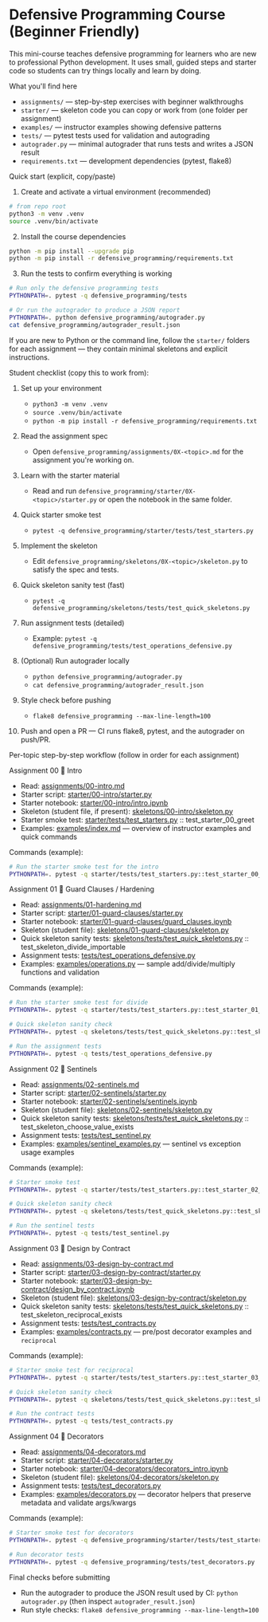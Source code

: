 # Defensive Programming Course (Beginner Friendly)

This mini-course teaches defensive programming for learners who are new to professional Python development. It uses small, guided steps and starter code so students can try things locally and learn by doing.

What you'll find here
- `assignments/` — step-by-step exercises with beginner walkthroughs
- `starter/` — skeleton code you can copy or work from (one folder per assignment)
- `examples/` — instructor examples showing defensive patterns
- `tests/` — pytest tests used for validation and autograding
- `autograder.py` — minimal autograder that runs tests and writes a JSON result
- `requirements.txt` — development dependencies (pytest, flake8)

Quick start (explicit, copy/paste)

1) Create and activate a virtual environment (recommended)

```bash
# from repo root
python3 -m venv .venv
source .venv/bin/activate
```

2) Install the course dependencies

```bash
python -m pip install --upgrade pip
python -m pip install -r defensive_programming/requirements.txt
```

3) Run the tests to confirm everything is working

```bash
# Run only the defensive programming tests
PYTHONPATH=. pytest -q defensive_programming/tests

# Or run the autograder to produce a JSON report
PYTHONPATH=. python defensive_programming/autograder.py
cat defensive_programming/autograder_result.json
```

If you are new to Python or the command line, follow the `starter/` folders for each assignment — they contain minimal skeletons and explicit instructions.


Student checklist (copy this to work from):

1. Set up your environment
	- `python3 -m venv .venv`
	- `source .venv/bin/activate`
	- `python -m pip install -r defensive_programming/requirements.txt`

2. Read the assignment spec
	- Open `defensive_programming/assignments/0X-<topic>.md` for the assignment you're working on.

3. Learn with the starter material
	- Read and run `defensive_programming/starter/0X-<topic>/starter.py` or open the notebook in the same folder.

4. Quick starter smoke test
	- `pytest -q defensive_programming/starter/tests/test_starters.py`

5. Implement the skeleton
	- Edit `defensive_programming/skeletons/0X-<topic>/skeleton.py` to satisfy the spec and tests.

6. Quick skeleton sanity test (fast)
	- `pytest -q defensive_programming/skeletons/tests/test_quick_skeletons.py`

7. Run assignment tests (detailed)
	- Example: `pytest -q defensive_programming/tests/test_operations_defensive.py`

8. (Optional) Run autograder locally
	- `python defensive_programming/autograder.py`
	- `cat defensive_programming/autograder_result.json`

9. Style check before pushing
	- `flake8 defensive_programming --max-line-length=100`

10. Push and open a PR — CI runs flake8, pytest, and the autograder on push/PR.


Per-topic step-by-step workflow (follow in order for each assignment)

Assignment 00  Intro
- Read: [assignments/00-intro.md](https://github.com/LibertyQuinzel/defensive_programming_is601/blob/main/assignments/00-intro.md)
- Starter script: [starter/00-intro/starter.py](https://github.com/LibertyQuinzel/defensive_programming_is601/blob/main/starter/00-intro/starter.py)
- Starter notebook: [starter/00-intro/intro.ipynb](https://github.com/LibertyQuinzel/defensive_programming_is601/blob/main/starter/00-intro/intro.ipynb)
- Skeleton (student file, if present): [skeletons/00-intro/skeleton.py](https://github.com/LibertyQuinzel/defensive_programming_is601/blob/main/skeletons/00-intro/skeleton.py)
- Starter smoke test: [starter/tests/test_starters.py](https://github.com/LibertyQuinzel/defensive_programming_is601/blob/main/starter/tests/test_starters.py) :: test_starter_00_greet
- Examples: [examples/index.md](https://github.com/LibertyQuinzel/defensive_programming_is601/blob/main/examples/index.md) — overview of instructor examples and quick commands

Commands (example):
```bash
# Run the starter smoke test for the intro
PYTHONPATH=. pytest -q starter/tests/test_starters.py::test_starter_00_greet
```

Assignment 01  Guard Clauses / Hardening
- Read: [assignments/01-hardening.md](https://github.com/LibertyQuinzel/defensive_programming_is601/blob/main/assignments/01-hardening.md)
- Starter script: [starter/01-guard-clauses/starter.py](https://github.com/LibertyQuinzel/defensive_programming_is601/blob/main/starter/01-guard-clauses/starter.py)
- Starter notebook: [starter/01-guard-clauses/guard_clauses.ipynb](https://github.com/LibertyQuinzel/defensive_programming_is601/blob/main/starter/01-guard-clauses/guard_clauses.ipynb)
- Skeleton (student file): [skeletons/01-guard-clauses/skeleton.py](https://github.com/LibertyQuinzel/defensive_programming_is601/blob/main/skeletons/01-guard-clauses/skeleton.py)
- Quick skeleton sanity tests: [skeletons/tests/test_quick_skeletons.py](https://github.com/LibertyQuinzel/defensive_programming_is601/blob/main/skeletons/tests/test_quick_skeletons.py) :: test_skeleton_divide_importable
- Assignment tests: [tests/test_operations_defensive.py](https://github.com/LibertyQuinzel/defensive_programming_is601/blob/main/tests/test_operations_defensive.py)
- Examples: [examples/operations.py](https://github.com/LibertyQuinzel/defensive_programming_is601/blob/main/examples/operations.py) — sample add/divide/multiply functions and validation

Commands (example):
```bash
# Run the starter smoke test for divide
PYTHONPATH=. pytest -q starter/tests/test_starters.py::test_starter_01_divide

# Quick skeleton sanity check
PYTHONPATH=. pytest -q skeletons/tests/test_quick_skeletons.py::test_skeleton_divide_importable

# Run the assignment tests
PYTHONPATH=. pytest -q tests/test_operations_defensive.py
```

Assignment 02  Sentinels
- Read: [assignments/02-sentinels.md](https://github.com/LibertyQuinzel/defensive_programming_is601/blob/main/assignments/02-sentinels.md)
- Starter script: [starter/02-sentinels/starter.py](https://github.com/LibertyQuinzel/defensive_programming_is601/blob/main/starter/02-sentinels/starter.py)
- Starter notebook: [starter/02-sentinels/sentinels.ipynb](https://github.com/LibertyQuinzel/defensive_programming_is601/blob/main/starter/02-sentinels/sentinels.ipynb)
- Skeleton (student file): [skeletons/02-sentinels/skeleton.py](https://github.com/LibertyQuinzel/defensive_programming_is601/blob/main/skeletons/02-sentinels/skeleton.py)
- Quick skeleton sanity tests: [skeletons/tests/test_quick_skeletons.py](https://github.com/LibertyQuinzel/defensive_programming_is601/blob/main/skeletons/tests/test_quick_skeletons.py) :: test_skeleton_choose_value_exists
- Assignment tests: [tests/test_sentinel.py](https://github.com/LibertyQuinzel/defensive_programming_is601/blob/main/tests/test_sentinel.py)
- Examples: [examples/sentinel_examples.py](https://github.com/LibertyQuinzel/defensive_programming_is601/blob/main/examples/sentinel_examples.py) — sentinel vs exception usage examples

Commands (example):
```bash
# Starter smoke test
PYTHONPATH=. pytest -q starter/tests/test_starters.py::test_starter_02_choose_value

# Quick skeleton sanity check
PYTHONPATH=. pytest -q skeletons/tests/test_quick_skeletons.py::test_skeleton_choose_value_exists

# Run the sentinel tests
PYTHONPATH=. pytest -q tests/test_sentinel.py
```

Assignment 03  Design by Contract
- Read: [assignments/03-design-by-contract.md](https://github.com/LibertyQuinzel/defensive_programming_is601/blob/main/assignments/03-design-by-contract.md)
- Starter script: [starter/03-design-by-contract/starter.py](https://github.com/LibertyQuinzel/defensive_programming_is601/blob/main/starter/03-design-by-contract/starter.py)
- Starter notebook: [starter/03-design-by-contract/design_by_contract.ipynb](https://github.com/LibertyQuinzel/defensive_programming_is601/blob/main/starter/03-design-by-contract/design_by_contract.ipynb)
- Skeleton (student file): [skeletons/03-design-by-contract/skeleton.py](https://github.com/LibertyQuinzel/defensive_programming_is601/blob/main/skeletons/03-design-by-contract/skeleton.py)
- Quick skeleton sanity tests: [skeletons/tests/test_quick_skeletons.py](https://github.com/LibertyQuinzel/defensive_programming_is601/blob/main/skeletons/tests/test_quick_skeletons.py) :: test_skeleton_reciprocal_exists
- Assignment tests: [tests/test_contracts.py](https://github.com/LibertyQuinzel/defensive_programming_is601/blob/main/tests/test_contracts.py)
- Examples: [examples/contracts.py](https://github.com/LibertyQuinzel/defensive_programming_is601/blob/main/examples/contracts.py) — pre/post decorator examples and `reciprocal`

Commands (example):
```bash
# Starter smoke test for reciprocal
PYTHONPATH=. pytest -q starter/tests/test_starters.py::test_starter_03_reciprocal

# Quick skeleton sanity check
PYTHONPATH=. pytest -q skeletons/tests/test_quick_skeletons.py::test_skeleton_reciprocal_exists

# Run the contract tests
PYTHONPATH=. pytest -q tests/test_contracts.py
```

Assignment 04  Decorators
- Read: [assignments/04-decorators.md](https://github.com/LibertyQuinzel/defensive_programming_is601/blob/main/assignments/04-decorators.md)
- Starter script: [starter/04-decorators/starter.py](https://github.com/LibertyQuinzel/defensive_programming_is601/blob/main/starter/04-decorators/starter.py)
- Starter notebook: [starter/04-decorators/decorators_intro.ipynb](https://github.com/LibertyQuinzel/defensive_programming_is601/blob/main/starter/04-decorators/decorators_intro.ipynb)
- Skeleton (student file): [skeletons/04-decorators/skeleton.py](https://github.com/LibertyQuinzel/defensive_programming_is601/blob/main/skeletons/04-decorators/skeleton.py)
- Assignment tests: [tests/test_decorators.py](https://github.com/LibertyQuinzel/defensive_programming_is601/blob/main/tests/test_decorators.py)
- Examples: [examples/decorators.py](https://github.com/LibertyQuinzel/defensive_programming_is601/blob/main/examples/decorators.py) — decorator helpers that preserve metadata and validate args/kwargs

Commands (example):
```bash
# Starter smoke test for decorators
PYTHONPATH=. pytest -q defensive_programming/starter/tests/test_starters.py::test_starter_04_add

# Run decorator tests
PYTHONPATH=. pytest -q defensive_programming/tests/test_decorators.py
```

Final checks before submitting
- Run the autograder to produce the JSON result used by CI: `python autograder.py` (then inspect `autograder_result.json`)
- Run style checks: `flake8 defensive_programming --max-line-length=100`




